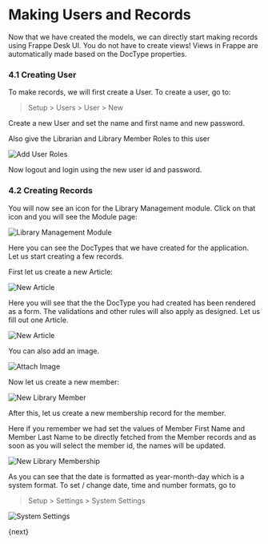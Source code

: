 # Making Users and Records

Now that we have created the models, we can directly start making records using Frappe Desk UI. You do not have to create views! Views in Frappe are automatically made based on the DocType properties.

### 4.1 Creating User

To make records, we will first create a User. To create a user, go to:

> Setup > Users > User > New

Create a new User and set the name and first name and new password.

Also give the Librarian and Library Member Roles to this user

<img class="screenshot" alt="Add User Roles" src="{{docs_base_url}}/assets/img/add_user_roles.png">

Now logout and login using the new user id and password.

### 4.2 Creating Records

You will now see an icon for the Library Management module. Click on that icon and you will see the Module page:

<img class="screenshot" alt="Library Management Module" src="{{docs_base_url}}/assets/img/lib_management_module.png">

Here you can see the DocTypes that we have created for the application. Let us start creating a few records.

First let us create a new Article:

<img class="screenshot" alt="New Article" src="{{docs_base_url}}/assets/img/new_article_blank.png">

Here you will see that the the DocType you had created has been rendered as a form. The validations and other rules will also apply as designed. Let us fill out one Article.

<img class="screenshot" alt="New Article" src="{{docs_base_url}}/assets/img/new_article.png">

You can also add an image.

<img class="screenshot" alt="Attach Image" src="{{docs_base_url}}/assets/img/attach_image.gif">

Now let us create a new member:

<img class="screenshot" alt="New Library Member" src="{{docs_base_url}}/assets/img/new_member.png">

After this, let us create a new membership record for the member.

Here if you remember we had set the values of Member First Name and Member Last Name to be directly fetched from the Member records and as soon as you will select the member id, the names will be updated.

<img class="screenshot" alt="New Library Membership" src="{{docs_base_url}}/assets/img/new_lib_membership.png">

As you can see that the date is formatted as year-month-day which is a system format. To set / change date, time and number formats, go to

> Setup > Settings > System Settings

<img class="screenshot" alt="System Settings" src="{{docs_base_url}}/assets/img/system_settings.png">

{next}
